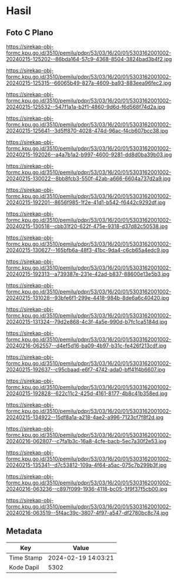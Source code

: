 # Hasil

## Foto C Plano

https://sirekap-obj-formc.kpu.go.id/3510/pemilu/pdpr/53/03/16/20/01/5303162001002-20240215-125202--86bda164-57c9-4368-8504-3824bad3b4f2.jpg

https://sirekap-obj-formc.kpu.go.id/3510/pemilu/pdpr/53/03/16/20/01/5303162001002-20240215-125315--66065b49-827a-4609-ba93-883eea96fec2.jpg

https://sirekap-obj-formc.kpu.go.id/3510/pemilu/pdpr/53/03/16/20/01/5303162001002-20240215-125532--547f1a1a-b2f1-4860-9d6d-f6d568f74d2a.jpg

https://sirekap-obj-formc.kpu.go.id/3510/pemilu/pdpr/53/03/16/20/01/5303162001002-20240215-125641--3d5ff870-4028-474d-96ac-f4cb607bcc38.jpg

https://sirekap-obj-formc.kpu.go.id/3510/pemilu/pdpr/53/03/16/20/01/5303162001002-20240215-192026--a4a7b1a2-b997-4600-9281-dd8d0ba39b03.jpg

https://sirekap-obj-formc.kpu.go.id/3510/pemilu/pdpr/53/03/16/20/01/5303162001002-20240215-130022--8bb8fcb3-550f-42ab-a666-6604a737d2a9.jpg

https://sirekap-obj-formc.kpu.go.id/3510/pemilu/pdpr/53/03/16/20/01/5303162001002-20240215-192201--8656f985-1f2e-41d1-b542-f6442c9292df.jpg

https://sirekap-obj-formc.kpu.go.id/3510/pemilu/pdpr/53/03/16/20/01/5303162001002-20240215-130518--cbb31f20-622f-475e-9318-d37d82c50538.jpg

https://sirekap-obj-formc.kpu.go.id/3510/pemilu/pdpr/53/03/16/20/01/5303162001002-20240215-130627--165bfb6a-48f3-41bc-9da4-c6cb65a4edc9.jpg

https://sirekap-obj-formc.kpu.go.id/3510/pemilu/pdpr/53/03/16/20/01/5303162001002-20240215-192313--a739387e-231e-42ad-b837-88600e13e5b3.jpg

https://sirekap-obj-formc.kpu.go.id/3510/pemilu/pdpr/53/03/16/20/01/5303162001002-20240215-131028--93bfe6f1-299e-4418-984b-8de6a6c40420.jpg

https://sirekap-obj-formc.kpu.go.id/3510/pemilu/pdpr/53/03/16/20/01/5303162001002-20240215-131324--79d2e868-4c3f-4a5e-990d-b7fc1ca5184d.jpg

https://sirekap-obj-formc.kpu.go.id/3510/pemilu/pdpr/53/03/16/20/01/5303162001002-20240216-062557--d4ef5d16-ba09-4b97-b31c-fe426f213cdf.jpg

https://sirekap-obj-formc.kpu.go.id/3510/pemilu/pdpr/53/03/16/20/01/5303162001002-20240215-192637--c95cbaad-e6f7-4742-ada0-bff41f4b6607.jpg

https://sirekap-obj-formc.kpu.go.id/3510/pemilu/pdpr/53/03/16/20/01/5303162001002-20240215-192828--622c11c2-425d-4161-8177-4b8c41b358ed.jpg

https://sirekap-obj-formc.kpu.go.id/3510/pemilu/pdpr/53/03/16/20/01/5303162001002-20240215-134922--15df8a1a-a218-4ae2-a996-7123cf7f8f2d.jpg

https://sirekap-obj-formc.kpu.go.id/3510/pemilu/pdpr/53/03/16/20/01/5303162001002-20240216-062807--c7fa1b3c-16a8-4cfe-bacb-5ec7a30f2e53.jpg

https://sirekap-obj-formc.kpu.go.id/3510/pemilu/pdpr/53/03/16/20/01/5303162001002-20240215-135341--d7c53812-109a-4f64-a5ac-075c7b299b3f.jpg

https://sirekap-obj-formc.kpu.go.id/3510/pemilu/pdpr/53/03/16/20/01/5303162001002-20240216-063236--c897f099-1936-4118-bc05-3f9f37f5cb00.jpg

https://sirekap-obj-formc.kpu.go.id/3510/pemilu/pdpr/53/03/16/20/01/5303162001002-20240216-063519--5f4ac39c-3807-4f97-a547-df2780bc8c74.jpg


## Metadata

| Key        | Value               |
| ---------- | ------------------- |
| Time Stamp | 2024-02-19 14:03:21 |
| Kode Dapil | 5302                |



